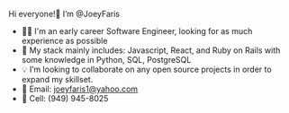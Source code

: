 Hi everyone!👋 I’m @JoeyFaris
- 👨‍💻 I'm an early career Software Engineer, looking for as much experience as possible
- 🌱 My stack mainly includes: Javascript, React, and Ruby on Rails with some knowledge in Python, SQL, PostgreSQL
- 💡 I’m looking to collaborate on any open source projects in order to expand my skillset.
- 📧 Email: joeyfaris1@yahoo.com  
- 📱 Cell: (949) 945-8025

